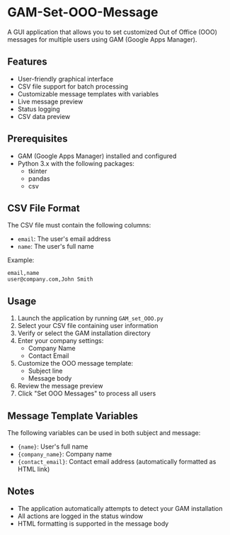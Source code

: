 # GAM-Set-OOO-Message

A GUI application that allows you to set customized Out of Office (OOO) messages for multiple users using GAM (Google Apps Manager).

## Features

- User-friendly graphical interface
- CSV file support for batch processing
- Customizable message templates with variables
- Live message preview
- Status logging
- CSV data preview

## Prerequisites

- GAM (Google Apps Manager) installed and configured
- Python 3.x with the following packages:
  - tkinter
  - pandas
  - csv

## CSV File Format

The CSV file must contain the following columns:
- `email`: The user's email address
- `name`: The user's full name

Example:
```csv
email,name
user@company.com,John Smith
```

## Usage

1. Launch the application by running `GAM_set_OOO.py`
2. Select your CSV file containing user information
3. Verify or select the GAM installation directory
4. Enter your company settings:
   - Company Name
   - Contact Email
5. Customize the OOO message template:
   - Subject line
   - Message body
6. Review the message preview
7. Click "Set OOO Messages" to process all users

## Message Template Variables

The following variables can be used in both subject and message:
- `{name}`: User's full name
- `{company_name}`: Company name
- `{contact_email}`: Contact email address (automatically formatted as HTML link)

## Notes

- The application automatically attempts to detect your GAM installation
- All actions are logged in the status window
- HTML formatting is supported in the message body